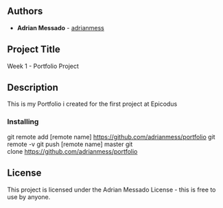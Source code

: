 ## Authors

* **Adrian Messado** - [adrianmess](https://github.com/adrianmess)

## Project Title
Week 1 - Portfolio Project

## Description
This is my Portfolio i created for the first project at Epicodus

### Installing

git remote add [remote name] https://github.com/adrianmess/portfolio
git remote -v
git push [remote name] master
git clone https://github.com/adrianmess/portfolio



## License

This project is licensed under the Adrian Messado License - this is free to use by anyone.
